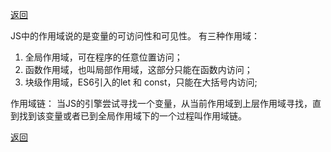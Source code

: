 [返回](./js.md)

JS中的作用域说的是变量的可访问性和可见性。
有三种作用域：
1. 全局作用域，可在程序的任意位置访问；
2. 函数作用域，也叫局部作用域，这部分只能在函数内访问；
3. 块级作用域，ES6引入的let 和 const，只能在大括号内访问;

作用域链：
当JS的引擎尝试寻找一个变量，从当前作用域到上层作用域寻找，直到找到该变量或者已到全局作用域下的一个过程叫作用域链。

[返回](./js.md)